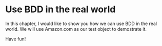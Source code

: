 # Use BDD in the real world

In this chapter, I would like to show you how we can use BDD in the real world. We will use Amazon.com as our test object to demostrate it.

Have fun!
